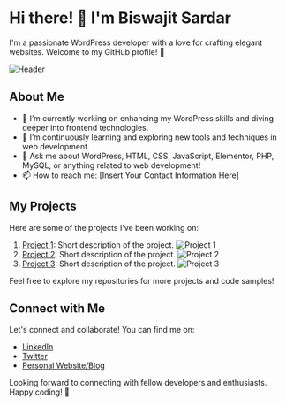 # Hi there! 👋 I'm Biswajit Sardar

I'm a passionate WordPress developer with a love for crafting elegant websites. Welcome to my GitHub profile! 🌟

![Header](https://via.placeholder.com/800x200)

## About Me

- 🔭 I’m currently working on enhancing my WordPress skills and diving deeper into frontend technologies.
- 🌱 I’m continuously learning and exploring new tools and techniques in web development.
- 💬 Ask me about WordPress, HTML, CSS, JavaScript, Elementor, PHP, MySQL, or anything related to web development!
- 📫 How to reach me: [Insert Your Contact Information Here]

## My Projects

Here are some of the projects I've been working on:

1. [Project 1](link/to/project1): Short description of the project.
   ![Project 1](https://via.placeholder.com/300)
2. [Project 2](link/to/project2): Short description of the project.
   ![Project 2](https://via.placeholder.com/300)
3. [Project 3](link/to/project3): Short description of the project.
   ![Project 3](https://via.placeholder.com/300)

Feel free to explore my repositories for more projects and code samples!

## Connect with Me

Let's connect and collaborate! You can find me on:

- [LinkedIn](link/to/linkedin)
- [Twitter](link/to/twitter)
- [Personal Website/Blog](link/to/website)

Looking forward to connecting with fellow developers and enthusiasts. Happy coding! 🚀
